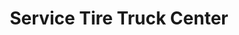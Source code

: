 ---
title: "Service Tire Truck Center"
url: /budd-lake/service-tire-truck-center/
shop: car repair
---